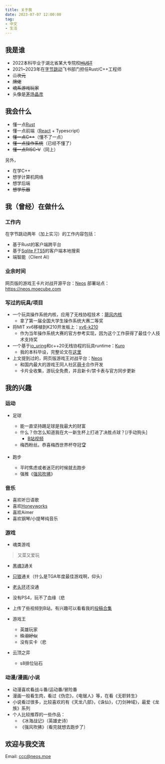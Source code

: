 ```yaml
---
title: 关于我
date: 2023-07-07 12:00:00
tag: 
- 中文
- 生活
---
```

## 我是谁
- 2022本科毕业于湖北省某大专院校~~[HUST](https://www.hust.edu.cn/)~~
- 2021~2023年在[字节跳动](https://www.bytedance.com/zh/)飞书部门担任Rust/C++工程师
- ~~二次元~~
- ~~牌佬~~
- ~~魂系游戏玩家~~
- 头像是[茅场晶彦](https://swordartonline.fandom.com/zh/wiki/%E8%8C%85%E5%A0%B4%E6%99%B6%E5%BD%A5?variant=zh-hans)

## 我会什么
- 懂一点[Rust](https://www.rust-lang.org/)
- 懂一点前端（[React](https://react.dev/) + Typescript）
- ~~懂一点C++~~（懂不了一点）
- ~~懂一点操作系统~~（已经不懂了）
- ~~懂一点RISC-V~~（同上）

另外，
- 在学C++
- 想学计算机网络
- 想学后端
- ~~想学乐器~~

## 我（曾经）在做什么
### 工作内
在字节跳动两年（加上实习）的工作内容包括：
- 基于Rust的客户端跨平台
- 基于[Sqlite FTS5](https://www.sqlite.org/fts5.html)的客户端本地搜索
- 端智能（Client AI）

### 业余时间
网页版的游戏王卡片对战开源平台：[Neos](https://github.com/DarkNeos/neos-ts)
部署站点：https://neos.moecube.com

### 写过的玩具/项目
- 一个玩具操作系统内核，应用了无栈协程技术：[飓风内核](https://github.com/HUST-OS/tornado-os)
  - 拿了第一届全国大学生操作系统大赛二等奖
- 将MIT xv6移植到K210开发板上：[xv6-k210](https://github.com/HUST-OS/xv6-k210)
  - 作为当年操作系统大赛的官方参考实现，因为这个工作获得了最佳个人技术支持奖
- 一个基于[io_uring](https://kernel.dk/io_uring.pdf)和c++20无栈协程的玩具runtime：[Kuro](https://github.com/sekirio-rs/Kuro)
  - 我的本科毕设，完整论文在[这里](https://github.com/SKTT1Ryze/Graduation2022)
- 上文提到过的，网页版游戏王对战平台：[Neos](https://github.com/DarkNeos/neos-ts)
  - 和国内最大的游戏王同人社区[萌卡](https://mycard.moe/)合作开发
  - 卡片全收集，游玩全免费，并且新卡/禁卡表与官方同步更新

## 我的兴趣
### 运动
- 足球
  - 能一直坚持踢足球是我最大的财富
  - 什么？你怎么知道我在大一新生杯上打进了决胜点球？[/手动狗头]
    - [B站视频](https://www.bilibili.com/video/BV1j34y1y7xv/?spm_id_from=333.999.0.0)
  - 梅西粉丝。恭喜梅西世界杯夺冠🏆

- 跑步
  - 平时焦虑或者迷茫的时候就去跑步
  - 强推《[强风吹拂](https://kazetsuyo-anime.com/)》

### 音乐
- 喜欢听日语歌
- 喜欢[Honeyworks](https://honeyworks.jp/)
- 喜欢Aimer
- 喜欢钢琴/小提琴纯音乐

### 游戏
- 魂类游戏
> 又菜又爱玩
  - [黑魂3](https://en.wikipedia.org/wiki/Dark_Souls_III)通关
  - [只狼](https://www.sekirothegame.com/)通关（什么是TGA年度最佳游戏啊，仰头）
  - [老头环](https://en.bandainamcoent.eu/elden-ring/elden-ring)还没通
  - 没有PS4，玩不了血缘（悲
  - 上传了些视频到B站，有兴趣可以看看我的[投稿合集](https://space.bilibili.com/37934588/channel/series)

- 游戏王
  - 英雄玩家
  - ~~珠泪好似~~
  - 没有实卡（悲

- 云顶之弈
  - s8排位钻石

### 动漫/漫画/小说
- 动漫喜欢看战斗番/运动番/冒险番
- 漫画一般看生肉，看过《伪恋》，《电锯人》等，在看《无职转生》
- 小说看过很多，比较喜欢的有《天龙八部》，《诛仙》，《刀剑神域》，最爱《龙族》系列
- 个人比较推荐的一些作品：
  - 《冰海战记》（英雄史诗）
  - 《强风吹拂》（看完就想去跑步了）

## 欢迎与我交流
Email: <ccc@neos.moe>
